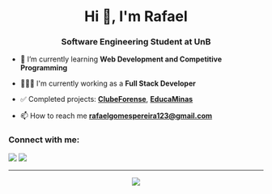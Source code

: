 <h1 align="center">Hi 👋, I'm Rafael</h1>
<h3 align="center">Software Engineering Student at UnB</h3>

- 🌱 I’m currently learning **Web Development and Competitive Programming**
  
- 🧑🏼‍💻 I'm currently working as a **Full Stack Developer**

- ✅ Completed projects: [**ClubeForense**](https://clubeforense.up.railway.app/), [**EducaMinas**](https://educaminas.vercel.app)

- 📫 How to reach me **rafaelgomespereira123@gmail.com**


<h3 align="left">Connect with me:</h3>
<p align="left">
<a href="https://linkedin.com/in/rafgpereira" target="blank"><img src="https://skillicons.dev/icons?i=linkedin" /></a>
<a href="https://instagram.com/rafgpereira" target="blank"><img src="https://skillicons.dev/icons?i=instagram" /></a>
</p>

---

<p align="center">
    <img src="https://skillicons.dev/icons?i=ts,nextjs,nestjs,tailwind,cpp" />
</p>
